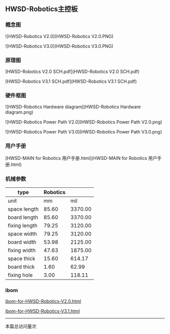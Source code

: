 ## HWSD-Robotics主控板

### 概念图

![HWSD-Robotics V2.0](HWSD-Robotics V2.0.PNG)

![HWSD-Robotics V3.0](HWSD-Robotics V3.0.PNG)

### 原理图

 [HWSD-Robotics V2.0 SCH.pdf](HWSD-Robotics V2.0 SCH.pdf) 

 [HWSD-Robotics V3.1 SCH.pdf](HWSD-Robotics V3.1 SCH.pdf) 

### 硬件框图

![HWSD-Robotics Hardware diagram](HWSD-Robotics Hardware diagram.png)

![HWSD-Robotics Power Path V2.0](HWSD-Robotics Power Path V2.0.png)

![HWSD-Robotics Power Path V3.0](HWSD-Robotics Power Path V3.0.png)

### 用户手册

 [HWSD-MAIN for Robotics 用户手册.html](HWSD-MAIN for Robotics 用户手册.html) 

### 机械参数

| type          | Robotics |         |
| ------------- | -------- | ------- |
| unit          | mm       | mil     |
| space length  | 85.60    | 3370.00 |
| board length  | 85.60    | 3370.00 |
| fixing length | 79.25    | 3120.00 |
| space width   | 79.25    | 3120.00 |
| board width   | 53.98    | 2125.00 |
| fixing width  | 47.63    | 1875.00 |
| space thick   | 15.60    | 614.17  |
| board thick   | 1.60     | 62.99   |
| fixing hole   | 3.00     | 118.11  |

### ibom

 [ibom-for-HWSD-Robotics-V2.0.html](ibom-for-HWSD-Robotics-V2.0.html) 

 [ibom-for-HWSD-Robotics-V3.1.html](ibom-for-HWSD-Robotics-V3.1.html) 

---

<script async src="//busuanzi.ibruce.info/busuanzi/2.3/busuanzi.pure.mini.js"></script>
<span id="busuanzi_container_page_pv">本篇总访问量<span id="busuanzi_value_page_pv"></span>次</span>
